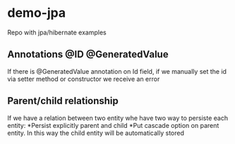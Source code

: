 # demo-jpa

Repo with jpa/hibernate examples

## Annotations @ID @GeneratedValue
If there is @GeneratedValue annotation on Id field, if we manually set the id via setter method or constructor we receive an error


## Parent/child relationship

If we have a relation between two entity whe have two way to persiste each entity:
	*Persist explicitly parent and child
	*Put cascade option on parent entity. In this way the child entity will be automatically stored